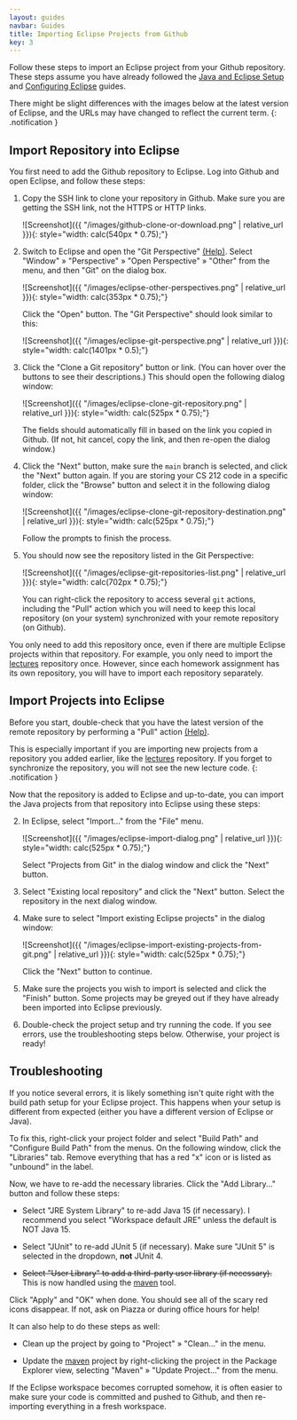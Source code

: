 ```yaml
---
layout: guides
navbar: Guides
title: Importing Eclipse Projects from Github
key: 3
---
```


Follow these steps to import an Eclipse project from your Github repository. These steps assume you have already followed the [Java and Eclipse Setup](/guides/eclipse/java-and-eclipse-setup.html) and [Configuring Eclipse](/guides/eclipse/configuring-eclipse.html) guides.

<i class="fas fa-info-circle"></i>
There might be slight differences with the images below at the latest version of Eclipse, and the URLs may have changed to reflect the current term.
{: .notification }

## Import Repository into Eclipse

You first need to add the Github repository to Eclipse. Log into Github and open Eclipse, and follow these steps:

  1. Copy the SSH link to clone your repository in Github. Make sure you are getting the SSH link, not the HTTPS or HTTP links.

      ![Screenshot]({{ "/images/github-clone-or-download.png" | relative_url }}){: style="width: calc(540px * 0.75);"}  

  2. Switch to Eclipse and open the "Git Perspective"  [(Help)](https://help.eclipse.org/2020-12/topic/org.eclipse.platform.doc.user/tasks/tasks-9f.htm). Select "Window" &raquo; "Perspective" &raquo; "Open Perspective" &raquo; "Other" from the menu, and then "Git" on the dialog box.

      ![Screenshot]({{ "/images/eclipse-other-perspectives.png" | relative_url }}){: style="width: calc(353px * 0.75);"}  

      Click the "Open" button. The "Git Perspective" should look similar to this:

      ![Screenshot]({{ "/images/eclipse-git-perspective.png" | relative_url }}){: style="width: calc(1401px * 0.5);"}  

  3. Click the "Clone a Git repository" button or link. (You can hover over the buttons to see their descriptions.) This should open the following dialog window:

      ![Screenshot]({{ "/images/eclipse-clone-git-repository.png" | relative_url }}){: style="width: calc(525px * 0.75);"}  

      The fields should automatically fill in based on the link you copied in Github. (If not, hit cancel, copy the link, and then re-open the dialog window.)

  4. Click the "Next" button, make sure the `main` branch is selected, and click the "Next" button again. If you are storing your CS 212 code in a specific folder, click the "Browse" button and select it in the following dialog window:

      ![Screenshot]({{ "/images/eclipse-clone-git-repository-destination.png" | relative_url }}){: style="width: calc(525px * 0.75);"}  

      Follow the prompts to finish the process.

  5. You should now see the repository listed in the Git Perspective:

      ![Screenshot]({{ "/images/eclipse-git-repositories-list.png" | relative_url }}){: style="width: calc(702px * 0.75);"}  

      You can right-click the repository to access several `git` actions, including the "Pull" action which you will need to keep this local repository (on your system) synchronized with your remote repository (on Github).

You only need to add this repository once, even if there are multiple Eclipse projects within that repository. For example, you only need to import the [lectures](https://github.com/usf-cs212-spring2021/lectures) repository once. However, since each homework assignment has its own repository, you will have to import each repository separately.

## Import Projects into Eclipse

Before you start, double-check that you have the latest version of the remote repository by performing a "Pull" action [(Help)](http://wiki.eclipse.org/EGit/User_Guide#Pulling_New_Changes_from_Upstream_Branch).

<i class="fas fa-info-circle"></i>
This is especially important if you are importing new projects from a repository you added earlier, like the [lectures](https://github.com/usf-cs212-spring2021/lectures) repository. If you forget to synchronize the repository, you will not see the new lecture code.
{: .notification }

Now that the repository is added to Eclipse and up-to-date, you can import the Java projects from that repository into Eclipse using these steps:

  2. In Eclipse, select "Import..." from the "File" menu.

      ![Screenshot]({{ "/images/eclipse-import-dialog.png" | relative_url }}){: style="width: calc(525px * 0.75);"}  

      Select "Projects from Git" in the dialog window and click the "Next" button.

  3. Select "Existing local repository" and click the "Next" button. Select the repository in the next dialog window.

  4. Make sure to select "Import existing Eclipse projects" in the dialog window:

      ![Screenshot]({{ "/images/eclipse-import-existing-projects-from-git.png" | relative_url }}){: style="width: calc(525px * 0.75);"}  

      Click the "Next" button to continue.

  7. Make sure the projects you wish to import is selected and click the "Finish" button. Some projects may be greyed out if they have already been imported into Eclipse previously.

  8. Double-check the project setup and try running the code. If you see errors, use the troubleshooting steps below. Otherwise, your project is ready!

## Troubleshooting

If you notice several errors, it is likely something isn't quite right with the build path setup for your Eclipse project. This happens when your setup is different from expected (either you have a different version of Eclipse or Java).

To fix this, right-click your project folder and select "Build Path" and "Configure Build Path" from the menus. On the following window, click the "Libraries" tab. Remove everything that has a red "x" icon or is listed as "unbound" in the label.

Now, we have to re-add the necessary libraries. Click the "Add Library..." button and follow these steps:

  - Select "JRE System Library" to re-add Java 15 (if necessary). I recommend you select "Workspace default JRE" unless the default is NOT Java 15.

  - Select "JUnit" to re-add JUnit 5 (if necessary). Make sure "JUnit 5" is selected in the dropdown, **not** JUnit 4.

  - ~~Select "User Library" to add a third-party user library (if necessary).~~ This is now handled using the [maven](https://maven.apache.org/) tool.

Click "Apply" and "OK" when done. You should see all of the scary red icons disappear. If not, ask on Piazza or during office hours for help!

It can also help to do these steps as well:

  - Clean up the project by going to "Project" » "Clean..." in the menu.

  - Update the [maven](https://maven.apache.org/) project by right-clicking the project in the Package Explorer view, selecting "Maven" » "Update Project..." from the menu.

If the Eclipse workspace becomes corrupted somehow, it is often easier to make sure your code is committed and pushed to Github, and then re-importing everything in a fresh workspace.

<!--
## Video Walkthrough

This video walkthrough will illustrate this entire process on a Mac OSX system. Alternatively, you can follow the steps in the sections below. This is an older video---some steps may not align perfectly.

<div>
  <iframe width="560" height="315" src="https://www.youtube.com/embed/-ZnV6Z7KUwI?rel=0" frameborder="0" allow="autoplay; encrypted-media" allowfullscreen style="height: 315px;"></iframe>
  <br/>
  <small><a href="https://youtu.be/-ZnV6Z7KUwI"><i class="fab fa-youtube"></i> https://youtu.be/-ZnV6Z7KUwI</a></small>
</div>
-->
